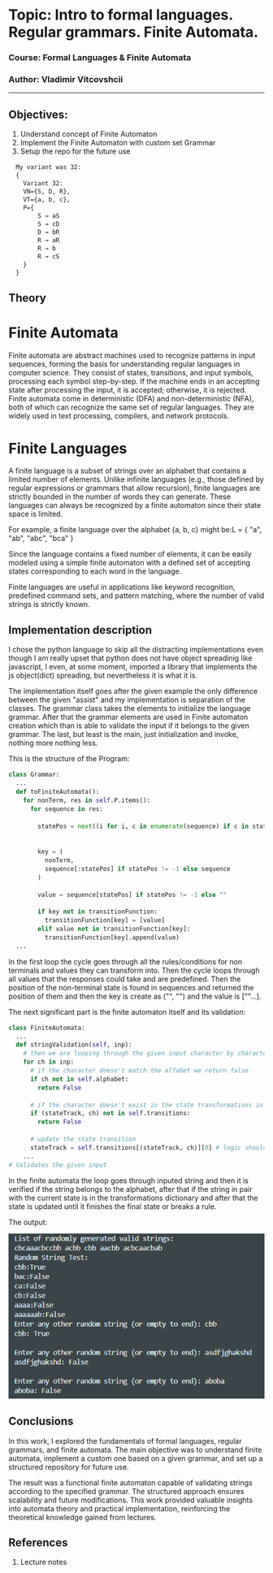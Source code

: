 # Topic: Intro to formal languages. Regular grammars. Finite Automata.

### Course: Formal Languages & Finite Automata
### Author: Vladimir Vitcovshcii

----
## Objectives:
  1. Understand concept of Finite Automaton
  2. Implement the Finite Automaton with custom set Grammar
  3. Setup the repo for the future use 
```
  My variant was 32:
  {
    Variant 32:
    VN={S, D, R},
    VT={a, b, c},
    P={ 
        S → aS     
        S → cD   
        D → bR    
        R → aR  
        R → b
        R → cS
    }
  }  
```
## Theory
# Finite Automata
Finite automata are abstract machines used to recognize patterns in input sequences, forming the basis for understanding regular languages in computer science. They consist of states, transitions, and input symbols, processing each symbol step-by-step. If the machine ends in an accepting state after processing the input, it is accepted; otherwise, it is rejected. Finite automata come in deterministic (DFA) and non-deterministic (NFA), both of which can recognize the same set of regular languages. They are widely used in text processing, compilers, and network protocols.

# Finite Languages

A finite language is a subset of strings over an alphabet that contains a limited number of elements. Unlike infinite languages (e.g., those defined by regular expressions or grammars that allow recursion), finite languages are strictly bounded in the number of words they can generate. These languages can always be recognized by a finite automaton since their state space is limited.

For example, a finite language over the alphabet {a, b, c} might be:L = { "a", "ab", "abc", "bca" }

Since the language contains a fixed number of elements, it can be easily modeled using a simple finite automaton with a defined set of accepting states corresponding to each word in the language.

Finite languages are useful in applications like keyword recognition, predefined command sets, and pattern matching, where the number of valid strings is strictly known.

## Implementation description
I chose the python language to skip all the distracting implementations even though I am really upset
that python does not have object spreadinig like javascript, I even, at some moment, imported a library that implements the js object(dict) spreading, but nevertheless it is what it is.

The implementation itself goes after the given example the only difference between the given "assist" and my implementation is separation of the classes. The grammar class takes the elements to initialize the language grammar. After that the grammar elements are used in Finite automaton creation which than is able to validate the input if it belongs to the given grammar. The last, but least is the main, just initialization and invoke, nothing more nothing less.

This is the structure of the Program:

```python
class Grammar:
  ...
  def toFiniteAutomata():
    for nonTerm, res in self.P.items():
      for sequence in res:
      
        statePos = next((i for i, c in enumerate(sequence) if c in states), -1) # should be also updated to more non-terminals
        
        
        key = (
          nonTerm, 
          sequence[:statePos] if statePos != -1 else sequence
        )

        value = sequence[statePos] if statePos != -1 else ""

        if key not in transitionFunction:
          transitionFunction[key] = [value]
        elif value not in transitionFunction[key]:  
          transitionFunction[key].append(value)
  ...
```
In the first loop the cycle goes through all the rules/conditions for non terminals and values they can transform into. Then the cycle loops through all values that the responses could take and are predefined. Then the position of the non-terminal state is found in sequences and returned the position of them and then the key is create as ("<non-terminal>", "<terminal>") and the value is ["<non-terminal>"...].

The next significant part is the finite automaton itself and its validation:
```python
class FiniteAutomata:
  ...
  def stringValidation(self, inp):
    # then we are looping through the given input character by character
    for ch in inp:
      # if the character doesn't match the alfabet we return false
      if ch not in self.alphabet:
        return False
      
      # if the character doesn't exist in the state transformations in the pair with state return false
      if (stateTrack, ch) not in self.transitions:
        return False
      
      # update the state transition
      stateTrack = self.transitions[(stateTrack, ch)][0] # logic should be added for scalability
    ...
# Validates the given input
```
In the finite automata the loop goes through inputed string and then it is verified if the string belongs to the alphabet, after that if the string in pair with the current state is in the transformations dictionary and after that the state is updated until it finishes the final state or breaks a rule.

The output:

![alt text](image.png)

## Conclusions
In this work, I explored the fundamentals of formal languages, regular grammars, and finite automata. The main objective was to understand finite automata, implement a custom one based on a given grammar, and set up a structured repository for future use.

The result was a functional finite automaton capable of validating strings according to the specified grammar. The structured approach ensures scalability and future modifications. This work provided valuable insights into automata theory and practical implementation, reinforcing the theoretical knowledge gained from lectures.

## References
1. Lecture notes